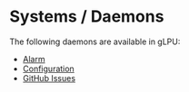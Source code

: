 # Systems / Daemons

The following daemons are available in gLPU:

* [Alarm](alarm)
* [Configuration](config)
* [GitHub Issues](github_issues)
